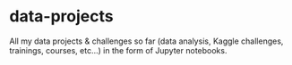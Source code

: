 # data-projects

All my data projects & challenges so far (data analysis, Kaggle challenges, trainings, courses, etc...) in the form of Jupyter notebooks.
